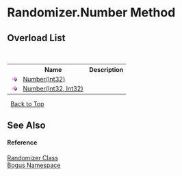 # Randomizer.Number Method 
 


## Overload List
&nbsp;<table><tr><th></th><th>Name</th><th>Description</th></tr><tr><td>![Public method](media/pubmethod.gif "Public method")</td><td><a href="M_Bogus_Randomizer_Number">Number(Int32)</a></td><td /></tr><tr><td>![Public method](media/pubmethod.gif "Public method")</td><td><a href="M_Bogus_Randomizer_Number_1">Number(Int32, Int32)</a></td><td /></tr></table>&nbsp;
<a href="#randomizer.number-method">Back to Top</a>

## See Also


#### Reference
<a href="T_Bogus_Randomizer">Randomizer Class</a><br /><a href="N_Bogus">Bogus Namespace</a><br />